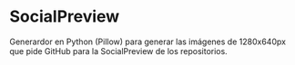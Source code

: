 # SocialPreview
 Generardor en Python (Pillow) para generar las imágenes de 1280x640px que pide GitHub para la SocialPreview de los repositorios.
